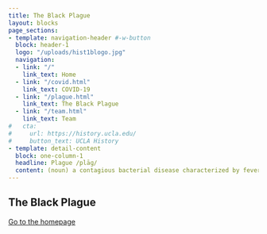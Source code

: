 ```yaml
---
title: The Black Plague
layout: blocks
page_sections:
- template: navigation-header #-w-button
  block: header-1
  logo: "/uploads/hist1blogo.jpg" 
  navigation:
  - link: "/"
    link_text: Home
  - link: "/covid.html" 
    link_text: COVID-19
  - link: "/plague.html"
    link_text: The Black Plague
  - link: "/team.html"
    link_text: Team
#   cta:
#     url: https://history.ucla.edu/
#     button_text: UCLA History
- template: detail-content
  block: one-column-1
  headline: Plague /plāɡ/
  content: (noun) a contagious bacterial disease characterized by fever and delirium, typically with the formation of buboes (bubonic plague) and sometimes infection of the lungs (pneumonic plague).  
---
```

## The Black Plague

[Go to the homepage](/ "Back to homepage")
